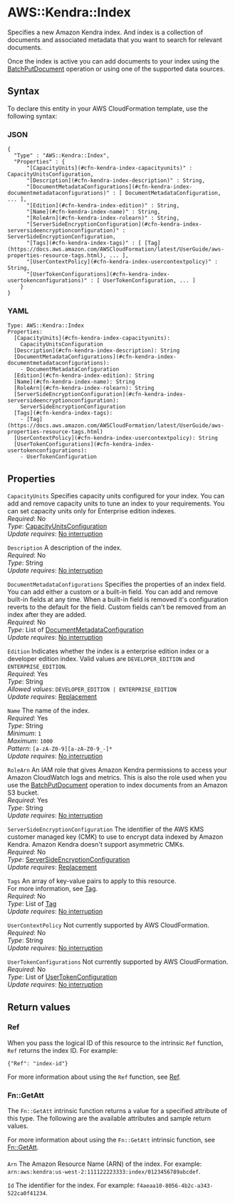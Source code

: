 # AWS::Kendra::Index<a name="aws-resource-kendra-index"></a>

Specifies a new Amazon Kendra index\. And index is a collection of documents and associated metadata that you want to search for relevant documents\.

Once the index is active you can add documents to your index using the [BatchPutDocument](https://docs.aws.amazon.com/kendra/latest/dg/BatchPutDocument.html) operation or using one of the supported data sources\. 

## Syntax<a name="aws-resource-kendra-index-syntax"></a>

To declare this entity in your AWS CloudFormation template, use the following syntax:

### JSON<a name="aws-resource-kendra-index-syntax.json"></a>

```
{
  "Type" : "AWS::Kendra::Index",
  "Properties" : {
      "[CapacityUnits](#cfn-kendra-index-capacityunits)" : CapacityUnitsConfiguration,
      "[Description](#cfn-kendra-index-description)" : String,
      "[DocumentMetadataConfigurations](#cfn-kendra-index-documentmetadataconfigurations)" : [ DocumentMetadataConfiguration, ... ],
      "[Edition](#cfn-kendra-index-edition)" : String,
      "[Name](#cfn-kendra-index-name)" : String,
      "[RoleArn](#cfn-kendra-index-rolearn)" : String,
      "[ServerSideEncryptionConfiguration](#cfn-kendra-index-serversideencryptionconfiguration)" : ServerSideEncryptionConfiguration,
      "[Tags](#cfn-kendra-index-tags)" : [ [Tag](https://docs.aws.amazon.com/AWSCloudFormation/latest/UserGuide/aws-properties-resource-tags.html), ... ],
      "[UserContextPolicy](#cfn-kendra-index-usercontextpolicy)" : String,
      "[UserTokenConfigurations](#cfn-kendra-index-usertokenconfigurations)" : [ UserTokenConfiguration, ... ]
    }
}
```

### YAML<a name="aws-resource-kendra-index-syntax.yaml"></a>

```
Type: AWS::Kendra::Index
Properties: 
  [CapacityUnits](#cfn-kendra-index-capacityunits): 
    CapacityUnitsConfiguration
  [Description](#cfn-kendra-index-description): String
  [DocumentMetadataConfigurations](#cfn-kendra-index-documentmetadataconfigurations): 
    - DocumentMetadataConfiguration
  [Edition](#cfn-kendra-index-edition): String
  [Name](#cfn-kendra-index-name): String
  [RoleArn](#cfn-kendra-index-rolearn): String
  [ServerSideEncryptionConfiguration](#cfn-kendra-index-serversideencryptionconfiguration): 
    ServerSideEncryptionConfiguration
  [Tags](#cfn-kendra-index-tags): 
    - [Tag](https://docs.aws.amazon.com/AWSCloudFormation/latest/UserGuide/aws-properties-resource-tags.html)
  [UserContextPolicy](#cfn-kendra-index-usercontextpolicy): String
  [UserTokenConfigurations](#cfn-kendra-index-usertokenconfigurations): 
    - UserTokenConfiguration
```

## Properties<a name="aws-resource-kendra-index-properties"></a>

`CapacityUnits`  <a name="cfn-kendra-index-capacityunits"></a>
Specifies capacity units configured for your index\. You can add and remove capacity units to tune an index to your requirements\. You can set capacity units only for Enterprise edition indexes\.  
*Required*: No  
*Type*: [CapacityUnitsConfiguration](aws-properties-kendra-index-capacityunitsconfiguration.md)  
*Update requires*: [No interruption](https://docs.aws.amazon.com/AWSCloudFormation/latest/UserGuide/using-cfn-updating-stacks-update-behaviors.html#update-no-interrupt)

`Description`  <a name="cfn-kendra-index-description"></a>
A description of the index\.  
*Required*: No  
*Type*: String  
*Update requires*: [No interruption](https://docs.aws.amazon.com/AWSCloudFormation/latest/UserGuide/using-cfn-updating-stacks-update-behaviors.html#update-no-interrupt)

`DocumentMetadataConfigurations`  <a name="cfn-kendra-index-documentmetadataconfigurations"></a>
Specifies the properties of an index field\. You can add either a custom or a built\-in field\. You can add and remove built\-in fields at any time\. When a built\-in field is removed it's configuration reverts to the default for the field\. Custom fields can't be removed from an index after they are added\.  
*Required*: No  
*Type*: List of [DocumentMetadataConfiguration](aws-properties-kendra-index-documentmetadataconfiguration.md)  
*Update requires*: [No interruption](https://docs.aws.amazon.com/AWSCloudFormation/latest/UserGuide/using-cfn-updating-stacks-update-behaviors.html#update-no-interrupt)

`Edition`  <a name="cfn-kendra-index-edition"></a>
Indicates whether the index is a enterprise edition index or a developer edition index\. Valid values are `DEVELOPER_EDITION` and `ENTERPRISE_EDITION`\.  
*Required*: Yes  
*Type*: String  
*Allowed values*: `DEVELOPER_EDITION | ENTERPRISE_EDITION`  
*Update requires*: [Replacement](https://docs.aws.amazon.com/AWSCloudFormation/latest/UserGuide/using-cfn-updating-stacks-update-behaviors.html#update-replacement)

`Name`  <a name="cfn-kendra-index-name"></a>
The name of the index\.  
*Required*: Yes  
*Type*: String  
*Minimum*: `1`  
*Maximum*: `1000`  
*Pattern*: `[a-zA-Z0-9][a-zA-Z0-9_-]*`  
*Update requires*: [No interruption](https://docs.aws.amazon.com/AWSCloudFormation/latest/UserGuide/using-cfn-updating-stacks-update-behaviors.html#update-no-interrupt)

`RoleArn`  <a name="cfn-kendra-index-rolearn"></a>
An IAM role that gives Amazon Kendra permissions to access your Amazon CloudWatch logs and metrics\. This is also the role used when you use the [BatchPutDocument](https://docs.aws.amazon.com/kendra/latest/dg/BatchPutDocument.html) operation to index documents from an Amazon S3 bucket\.  
*Required*: Yes  
*Type*: String  
*Update requires*: [No interruption](https://docs.aws.amazon.com/AWSCloudFormation/latest/UserGuide/using-cfn-updating-stacks-update-behaviors.html#update-no-interrupt)

`ServerSideEncryptionConfiguration`  <a name="cfn-kendra-index-serversideencryptionconfiguration"></a>
The identifier of the AWS KMS customer managed key \(CMK\) to use to encrypt data indexed by Amazon Kendra\. Amazon Kendra doesn't support asymmetric CMKs\.  
*Required*: No  
*Type*: [ServerSideEncryptionConfiguration](aws-properties-kendra-index-serversideencryptionconfiguration.md)  
*Update requires*: [Replacement](https://docs.aws.amazon.com/AWSCloudFormation/latest/UserGuide/using-cfn-updating-stacks-update-behaviors.html#update-replacement)

`Tags`  <a name="cfn-kendra-index-tags"></a>
An array of key\-value pairs to apply to this resource\.  
For more information, see [Tag](https://docs.aws.amazon.com/AWSCloudFormation/latest/UserGuide/aws-properties-resource-tags.html)\.  
*Required*: No  
*Type*: List of [Tag](https://docs.aws.amazon.com/AWSCloudFormation/latest/UserGuide/aws-properties-resource-tags.html)  
*Update requires*: [No interruption](https://docs.aws.amazon.com/AWSCloudFormation/latest/UserGuide/using-cfn-updating-stacks-update-behaviors.html#update-no-interrupt)

`UserContextPolicy`  <a name="cfn-kendra-index-usercontextpolicy"></a>
Not currently supported by AWS CloudFormation\.  
*Required*: No  
*Type*: String  
*Update requires*: [No interruption](https://docs.aws.amazon.com/AWSCloudFormation/latest/UserGuide/using-cfn-updating-stacks-update-behaviors.html#update-no-interrupt)

`UserTokenConfigurations`  <a name="cfn-kendra-index-usertokenconfigurations"></a>
Not currently supported by AWS CloudFormation\.  
*Required*: No  
*Type*: List of [UserTokenConfiguration](aws-properties-kendra-index-usertokenconfiguration.md)  
*Update requires*: [No interruption](https://docs.aws.amazon.com/AWSCloudFormation/latest/UserGuide/using-cfn-updating-stacks-update-behaviors.html#update-no-interrupt)

## Return values<a name="aws-resource-kendra-index-return-values"></a>

### Ref<a name="aws-resource-kendra-index-return-values-ref"></a>

When you pass the logical ID of this resource to the intrinsic `Ref` function, `Ref` returns the index ID\. For example:

 `{"Ref": "index-id"}` 

For more information about using the `Ref` function, see [Ref](https://docs.aws.amazon.com/AWSCloudFormation/latest/UserGuide/intrinsic-function-reference-ref.html)\.

### Fn::GetAtt<a name="aws-resource-kendra-index-return-values-fn--getatt"></a>

The `Fn::GetAtt` intrinsic function returns a value for a specified attribute of this type\. The following are the available attributes and sample return values\.

For more information about using the `Fn::GetAtt` intrinsic function, see [Fn::GetAtt](https://docs.aws.amazon.com/AWSCloudFormation/latest/UserGuide/intrinsic-function-reference-getatt.html)\.

#### <a name="aws-resource-kendra-index-return-values-fn--getatt-fn--getatt"></a>

`Arn`  <a name="Arn-fn::getatt"></a>
The Amazon Resource Name \(ARN\) of the index\. For example: `arn:aws:kendra:us-west-2:111122223333:index/0123456789abcdef`\.

`Id`  <a name="Id-fn::getatt"></a>
The identifier for the index\. For example: `f4aeaa10-8056-4b2c-a343-522ca0f41234`\.